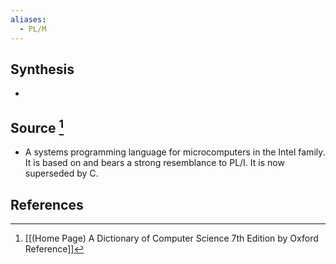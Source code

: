 ```yaml
---
aliases:
  - PL/M
---
```

## Synthesis
- 
## Source [^1]
- A systems programming language for microcomputers in the Intel family. It is based on and bears a strong resemblance to PL/I. It is now superseded by C.
## References

[^1]: [[(Home Page) A Dictionary of Computer Science 7th Edition by Oxford Reference]]